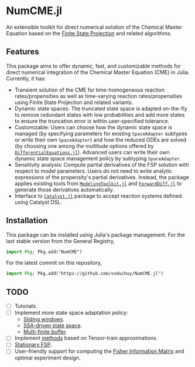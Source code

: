 # NumCME.jl
An extensible toolkit for direct numerical solution of the Chemical Master Equation based on the [Finite State Projection](https://www.atmos.colostate.edu/~munsky/Papers/JChemPhys_124_044104.pdf) and related algorithms.
## Features 
This package aims to offer dynamic, fast, and customizable methods for direct numerical integration of the Chemical Master Equation (CME) in Julia. Currently, it has:
- Transient solution of the CME for time-homogeneous reaction rates/propensities as well as time-varying reaction rates/propensities using Finite State Projection and related variants.
- Dynamic state spaces: The truncated state space is adapted on-the-fly to remove redundant states with low probabilities and add more states to ensure the truncation error is within user-specified tolerance.
- Customizable: Users can choose how the dynamic state space is managed (by specifying parameters for existing `SpaceAdapter` subtypes or write their own `SpaceAdapter`) and how the reduced ODEs are solved (by choosing one among the multitude options offered by [`DifferentialEquations.jl`](https://github.com/SciML/DifferentialEquations.jl)). Advanced users can write their own dynamic state space management policy by subtyping `SpaceAdapter`.
- Sensitivity analysis: Compute partial derivatives of the FSP solution with respect to model parameters. Users do not need to write analytic expressions of the propensity's partial derivatives. Instead, the package applies existing tools from [`ModelingToolkit.jl`](https://github.com/SciML/ModelingToolkit.jl) and [`ForwardDiff.jl`](https://github.com/JuliaDiff/ForwardDiff.jl) to generate those derivatives automatically.
- Interface to [`Catalyst.jl`](https://catalyst.sciml.ai/dev/) package to accept reaction systems defined using Catalyst DSL.
## Installation
This package can be installed using Julia's package management. For the last stable version from the General Registry,
```julia
import Pkg; Pkg.add("NumCME")
```
For the latest commit on this repository, 
```julia
import Pkg; Pkg.add("https://github.com/voduchuy/NumCME.jl")
```
## TODO
- [ ] Tutorials.
- [ ] Implement more state space adaptation policy:
    - [Sliding windows](https://bmcsystbiol.biomedcentral.com/articles/10.1186/1752-0509-4-42).
    - [SSA-driven state space](https://doi.org/10.1016/j.mbs.2015.08.010).
    - [Multi-finite buffer](http://gila.bioe.uic.edu/lab/papers/2016/ACME-CaoTerebusLiang-2016.pdf).
- [ ] Implement [methods](https://doi.org/10.1063/1.4994917) based on Tensor-train approximations.
- [ ] [Stationary FSP](https://pubmed.ncbi.nlm.nih.gov/29055349/).
- [ ] User-friendly support for computing the [Fisher Information Matrix](https://doi.org/10.1371/journal.pcbi.1006365) and optimal experiment design.
